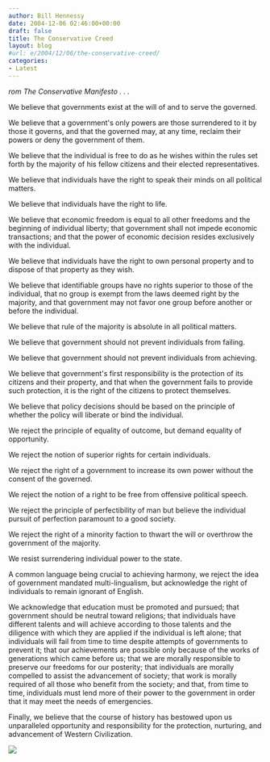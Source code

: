 ```yaml
---
author: Bill Hennessy
date: 2004-12-06 02:46:00+00:00
draft: false
title: The Conservative Creed
layout: blog
#url: e/2004/12/06/the-conservative-creed/
categories:
- Latest
---
```


_rom The Conservative Manifesto . . ._

We believe that governments exist at the will of and to serve the governed.

We believe that a government's only powers are those surrendered to it by those it governs, and that the governed may, at any time, reclaim their powers or deny the government of them.

We believe that the individual is free to do as he wishes within the rules set forth by the majority of his fellow citizens and their elected representatives.

We believe that individuals have the right to speak their minds on all political matters.

We believe that individuals have the right to life.

We believe that economic freedom is equal to all other freedoms and the beginning of individual liberty; that government shall not impede economic transactions; and that the power of economic decision resides exclusively with the individual.

We believe that individuals have the right to own personal property and to dispose of that property as they wish.

We believe that identifiable groups have no rights superior to those of the individual, that no group is exempt from the laws deemed right by the majority, and that government may not favor one group before another or before the individual.

We believe that rule of the majority is absolute in all political matters.

We believe that government should not prevent individuals from failing.

We believe that government should not prevent individuals from achieving.

We believe that government's first responsibility is the protection of its citizens and their property, and that when the government fails to provide such protection, it is the right of the citizens to protect themselves.

We believe that policy decisions should be based on the principle of whether the policy will liberate or bind the individual.

We reject the principle of equality of outcome, but demand equality of opportunity.

We reject the notion of superior rights for certain individuals.

We reject the right of a government to increase its own power without the consent of the governed.

We reject the notion of a right to be free from offensive political speech.

We reject the principle of perfectibility of man but believe the individual pursuit of perfection paramount to a good society.

We reject the right of a minority faction to thwart the will or overthrow the government of the majority.

We resist surrendering individual power to the state.

A common language being crucial to achieving harmony, we reject the idea of government mandated multi-lingualism, but acknowledge the right of individuals to remain ignorant of English.

We acknowledge that education must be promoted and pursued; that government should be neutral toward religions; that individuals have different talents and will achieve according to those talents and the diligence with which they are applied if the individual is left alone; that individuals will fail from time to time despite attempts of governments to prevent it; that our achievements are possible only because of the works of generations which came before us; that we are morally responsible to preserve our freedoms for our posterity; that individuals are morally compelled to assist the advancement of society; that work is morally required of all those who benefit from the society; and that, from time to time, individuals must lend more of their power to the government in order that it may meet the needs of emergencies.

Finally, we believe that the course of history has bestowed upon us unparalleled opportunity and responsibility for the protection, nurturing, and advancement of Western Civilization.

![](https://blog.billhennessy.com/aggbug.aspx?PostID=473)

